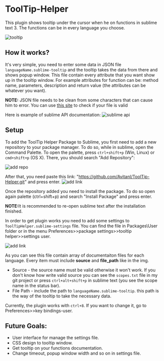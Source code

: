 # ToolTip-Helper
This plugin shows tooltip under the cursor when he on functions in sublime text 3.
The functions can be in every language you choose.

<img src="http://s29.postimg.org/uer06xm9j/tooltip.png" alt="tooltip">

## How it works?
It's very simple, you need to enter some data in JSON file <code>languageName.sublime-tooltip</code> and the tooltip takes the data from there and shows popup window.
This file contain every attribute that you want show up in the tooltip window. For example attributes for function can be: method name, parameters, description and return value (the attributes can be whatever you want).

<b>NOTE:</b> JSON file needs to be clean from some characters that can cause him to error. 
You can use <a href="http://jsonlint.com/">this site</a> to check if your file is valid

Here is example of sublime API documentation:
<img src="http://s12.postimg.org/esn9ep0jx/doc_example.png" alt="sublime api">

## Setup
To add the ToolTip Helper Package to Sublime, you first need to add a new repository to your package manager. To do so, while in sublime, open the Command Palette. To open the palette, press <code>ctrl+shift+p</code> (Win, Linux) or <code>cmd+shift+p</code> (OS X).
There, you should search "Add Repository": 

<img src="http://s12.postimg.org/iv5k5nwul/add_repo.png" alt="add repo">

After that, you need paste this link: "https://github.com/AvitanI/ToolTip-Helper.git" and press enter.
<img src="http://s10.postimg.org/79coukpm1/link_to_repo.png" alt="add link">

Once the repository added you need to install the package. To do so open again palette (ctrl+shift+p) and search "Install Package" and press enter.

<b>NOTE:</b>It is recommended to re-open sublime text after the installation finished.

In order to get plugin works you need to add some settings to <code>ToolTipHelper.sublime-settings</code> file.
You can find the file in Packages\User folder or in the menu Preferences>>package settings>>tooltip helper>>settings user.

<img src="http://s7.postimg.org/br0r44z7f/settings_file.png" alt="add link">

As you can see this file contain array of documentaiton files for each language.
Every item must include <b>source</b> and <b>file_path</b> like in the img.

<ul>
  <li> Source - the source name must be valid otherwise it won't work. If you don't know how write valid source you can see the <code>scopes.txt</code> file in my git project or press <code>ctrl+alt+shift+p</code> in sublime text (you see the scope name in the status bar).
  <li> File Path - include the path to <code>languageName.sublime-tooltip</code>. this path is the way of the tooltip to take the necessary data.
</ul>

Currently, the plugin works with <code>ctrl+8</code>. If you want to change it,  go to Preferences>>key bindings-user.

## Future Goals:
<ul> 
  <li> User interface for manage the settings file.
  <li> CSS design to tooltip window.
  <li> Get tooltip on your functions documentation.
  <li> Change timeout, popup window width and so on in settings file.
</ul>
